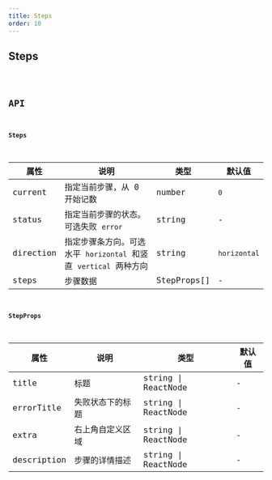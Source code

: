 ```yaml
---
title: Steps
order: 10
---
```


## Steps

<code src="./steps/index.tsx" />

## API

#### Steps

| 属性 | 说明 | 类型 | 默认值 |
| --- | --- | --- | --- |
| current | 指定当前步骤，从 0 开始记数 | number | `0` |
| status | 指定当前步骤的状态。 可选失败 `error` | string | - |
| direction | 指定步骤条方向。可选水平 `horizontal` 和竖直 `vertical` 两种方向 | string | `horizontal` |
| steps | 步骤数据 | StepProps[] | - |

#### StepProps

| 属性        | 说明             | 类型                | 默认值 |
| ----------- | ---------------- | ------------------- | ------ |
| title       | 标题             | string \| ReactNode | -      |
| errorTitle  | 失败状态下的标题 | string \| ReactNode | -      |
| extra       | 右上角自定义区域 | string \| ReactNode | -      |
| description | 步骤的详情描述   | string \| ReactNode | -      |
